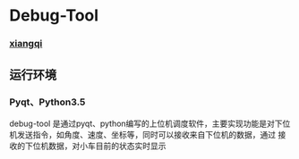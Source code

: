 # Debug-Tool
### [xiangqi](https://github.com/GeHaha/Debug-Tool/wiki)
## 运行环境
### Pyqt、Python3.5
debug-tool 是通过pyqt、python编写的上位机调度软件，主要实现功能是对下位机发送指令，如角度、速度、坐标等，同时可以接收来自下位机的数据，通过
接收的下位机数据，对小车目前的状态实时显示

